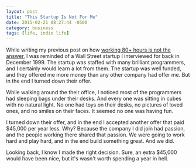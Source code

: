 ```yaml
---
layout: post
title: "This Startup Is Not For Me"
date: 2015-02-21 08:27:44 -0500
category: business
tags: [life, indie life]
---
```

While writing my previous post on how [working 80+ hours is not the answer][1], I was reminded of a Wall Street startup I interviewed for back in December 1999. The startup was staffed with many brilliant programmers, and I certainly would learn a lot from them. The startup was well funded, and they offered me more money than any other company had offer me. But in the end I turned down their offer.

While walking around the their office, I noticed most of the programmers had sleeping bags under their desks. And every one was sitting in cubes with no natural light. No one had toys on their desks, no pictures of loved ones, and no smiles on their faces. It seemed no one was having fun. 

I turned down their offer, and in the end I accepted another offer that paid $45,000 per year less. Why? Because the company I did join had passion, and the people working there shared that passion. We were going to work hard and play hard, and in the end build something great. And we did. 

Looking back, I know I made the right decision. Sure, an extra $45,000 would have been nice, but it's wasn't worth spending a year in hell.

[1]: http://www.thecave.com/2015/02/21/working-80-hours-isnt-the-answer/
